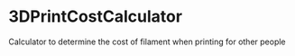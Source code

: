 # 3DPrintCostCalculator
Calculator to determine the cost of filament when printing for other people
